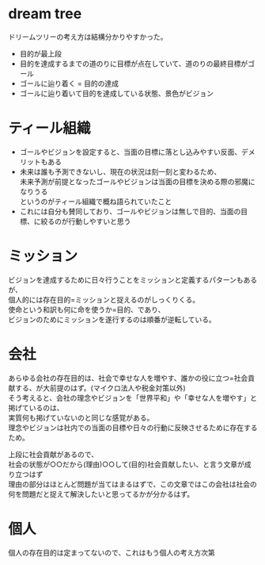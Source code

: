 # dream tree
ドリームツリーの考え方は結構分かりやすかった。

- 目的が最上段
- 目的を達成するまでの道のりに目標が点在していて、道のりの最終目標がゴール
- ゴールに辿り着く = 目的の達成
- ゴールに辿り着いて目的を達成している状態、景色がビジョン

# ティール組織
- ゴールやビジョンを設定すると、当面の目標に落とし込みやすい反面、デメリットもある
- 未来は誰も予測できないし、現在の状況は刻一刻と変わるため、  
  未来予測が前提となったゴールやビジョンは当面の目標を決める際の邪魔になりうる  
  というのがティール組織で概ね語られていたこと
- これには自分も賛同しており、ゴールやビジョンは無しで目的、当面の目標、に絞るのが行動しやすいと思う

# ミッション
ビジョンを達成するために日々行うことをミッションと定義するパターンもあるが、  
個人的には存在目的=ミッションと捉えるのがしっくりくる。  
使命という和訳も何に命を使うか=目的、であり、  
ビジョンのためにミッションを遂行するのは順番が逆転している。  

# 会社
あらゆる会社の存在目的は、社会で幸せな人を増やす、誰かの役に立つ=社会貢献する、が大前提のはず。(マイクロ法人や税金対策以外)  
そう考えると、会社の理念やビジョンを「世界平和」や「幸せな人を増やす」と掲げているのは、  
実質何も掲げていないのと同じな感覚がある。  
理念やビジョンは社内での当面の目標や日々の行動に反映させるために存在するため。  

上段に社会貢献があるので、  
社会の状態が○○だから(理由)○○して(目的)社会貢献したい、と言う文章が成り立つはず  
理由の部分はほとんど問題が当てはまるはずで、この文章ではこの会社は社会の何を問題だと捉えて解決したいと思ってるかが分かるはず。  

# 個人
個人の存在目的は定まってないので、これはもう個人の考え方次第